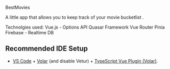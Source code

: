BestMovies

A little app that allows you to keep track of your movie bucketlist .

Technolgies used:
Vue.js - Options API
Quasar Framework
Vue Router
Pinia
Firebase - Realtime DB

## Recommended IDE Setup

- [VS Code](https://code.visualstudio.com/) + [Volar](https://marketplace.visualstudio.com/items?itemName=Vue.volar) (and disable Vetur) + [TypeScript Vue Plugin (Volar)](https://marketplace.visualstudio.com/items?itemName=Vue.vscode-typescript-vue-plugin).
